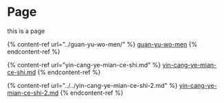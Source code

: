 # Page

this is a page

{% content-ref url="../guan-yu-wo-men/" %}
[guan-yu-wo-men](../guan-yu-wo-men/)
{% endcontent-ref %}

{% content-ref url="yin-cang-ye-mian-ce-shi.md" %}
[yin-cang-ye-mian-ce-shi.md](yin-cang-ye-mian-ce-shi.md)
{% endcontent-ref %}

{% content-ref url="../../yin-cang-ye-mian-ce-shi-2.md" %}
[yin-cang-ye-mian-ce-shi-2.md](../../yin-cang-ye-mian-ce-shi-2.md)
{% endcontent-ref %}
